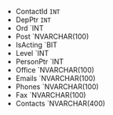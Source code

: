 - ContactId `INT`
- DepPtr `INT`
- Ord `INT
- Post `NVARCHAR(100)
- IsActing `BIT
- Level `INT
- PersonPtr `INT
- Office `NVARCHAR(100)
- Emails `NVARCHAR(100)
- Phones `NVARCHAR(100)
- Fax `NVARCHAR(100)
- Contacts `NVARCHAR(400)

